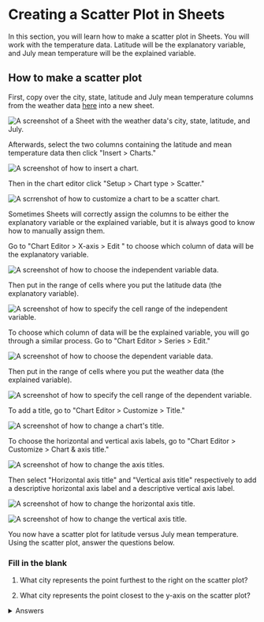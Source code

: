 <!-- Copyright (C)  Google, Runestone Interactive LLC
  This work is licensed under the Creative Commons Attribution-ShareAlike 4.0
  International License. To view a copy of this license, visit
  http://creativecommons.org/licenses/by-sa/4.0/. -->

Creating a Scatter Plot in Sheets
=================================

In this section, you will learn how to make a scatter plot in Sheets.
You will work with the temperature data. Latitude will be the
explanatory variable, and July mean temperature will be the explained
variable.

How to make a scatter plot
--------------------------

First, copy over the city, state, latitude and July mean temperature
columns from the weather data [here](https://docs.google.com/spreadsheets/d/1ZmEmZwed-kGdDUDhxCxCzXtYLa4hRKZVoeRVQ5Cqo-M/edit?usp=sharing) into a new sheet.

![A screenshot of a Sheet with the weather data\'s city, state, latitude, and July.](figures/create_a_scatter_copy_data.png)

Afterwards, select the two columns containing the latitude and mean
temperature data then click "Insert \> Charts."

![A screenshot of how to insert a chart.](figures/create_a_scatter_insert_chart.png)

Then in the chart editor click "Setup \> Chart type \> Scatter."

![A scrrenshot of how to customize a chart to be a scatter chart.](figures/create_a_scatter_plot_choose_scatter.png)

Sometimes Sheets will correctly assign the columns to be either the
explanatory variable or the explained variable, but it is always good to
know how to manually assign them.

Go to "Chart Editor \> X-axis \> Edit " to choose which column of data
will be the explanatory variable.

![A screenshot of how to choose the independent variable data.](figures/create_a_scatter_xaxis1.png)

Then put in the range of cells where you put the latitude data (the
explanatory variable).

![A screenshot of how to specify the cell range of the independent variable.](figures/create_a_scatter_xaxis2.png)

To choose which column of data will be the explained variable, you will
go through a similar process. Go to "Chart Editor \> Series \> Edit."

![A screenshot of how to choose the dependent variable data.](figures/create_a_scatter_yaxis1.png)

Then put in the range of cells where you put the weather data (the
explained variable).

![A screenshot of how to specify the cell range of the dependent variable.](figures/create_a_scatter_yaxis2.png)

To add a title, go to "Chart Editor \> Customize \> Title."

![A screenshot of how to change a chart\'s title.](figures/create_a_scatter_title.png)

To choose the horizontal and vertical axis labels, go to "Chart Editor
\> Customize \> Chart & axis title."

![A screenshot of how to change the axis titles.](figures/create_a_scatter_axistitle1.png)

Then select "Horizontal axis title" and "Vertical axis title"
respectively to add a descriptive horizontal axis label and a
descriptive vertical axis label.

![A screenshot of how to change the horizontal axis title.](figures/create_a_scatter_horizontal_label.png)

![A screenshot of how to change the vertical axis title.](figures/create_a_scatter_vertical_label.png)

You now have a scatter plot for latitude versus July mean temperature.
Using the scatter plot, answer the questions below.

### Fill in the blank

1. What city represents the point furthest to the right on the
scatter plot?

2. What city represents the point closest to the y-axis on the
scatter plot?

<details>
<summary>Answers</summary>
<br>
 
1. Seattle
 
2. Miami-Hialeah
 
</details>